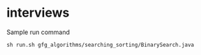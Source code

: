 # interviews

Sample run command

```
sh run.sh gfg_algorithms/searching_sorting/BinarySearch.java
```

